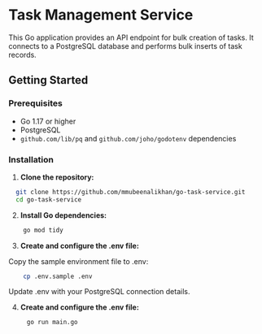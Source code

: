 # Task Management Service

This Go application provides an API endpoint for bulk creation of tasks. It connects to a PostgreSQL database and performs bulk inserts of task records.

## Getting Started

### Prerequisites

- Go 1.17 or higher
- PostgreSQL
- `github.com/lib/pq` and `github.com/joho/godotenv` dependencies

### Installation

1. **Clone the repository:**

```sh
  git clone https://github.com/mmubeenalikhan/go-task-service.git
  cd go-task-service
```

2. **Install Go dependencies:**

```sh
    go mod tidy
```

3. **Create and configure the .env file:**

Copy the sample environment file to .env:

```sh
    cp .env.sample .env
```

Update .env with your PostgreSQL connection details.

4. **Create and configure the .env file:**

```sh
     go run main.go
```
